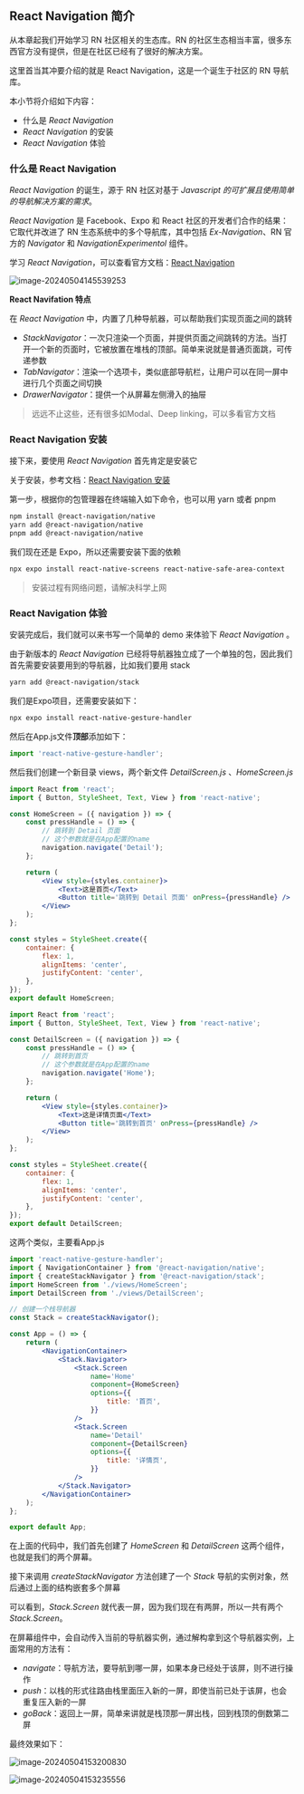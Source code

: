 ## React Navigation 简介

从本章起我们开始学习 RN 社区相关的生态库。RN 的社区生态相当丰富，很多东西官方没有提供，但是在社区已经有了很好的解决方案。

这里首当其冲要介绍的就是 React Navigation，这是一个诞生于社区的 RN 导航库。

本小节将介绍如下内容：

+ 什么是 *React Navigation*
+ *React Navigation* 的安装
+ *React Navigation* 体验

### 什么是 React Navigation

*React Navigation* 的诞生，源于 RN 社区对基于 *Javascript 的可扩展且使用简单的导航解决方案的需求*。

*React Navigation* 是 Facebook、Expo 和 React 社区的开发者们合作的结果：它取代并改进了 RN 生态系统中的多个导航库，其中包括 *Ex-Navigation*、RN 官方的 *Navigator* 和 *NavigationExperimentol* 组件。

学习 *React Navigation*，可以查看官方文档：[React Navigation](https://reactnavigation.org/)

![image-20240504145539253](https://chen-1320883525.cos.ap-chengdu.myqcloud.com/img/image-20240504145539253.png)

**React Navifation 特点**

在 *React Navigation* 中，内置了几种导航器，可以帮助我们实现页面之间的跳转

+ *StackNavigator*：一次只渲染一个页面，并提供页面之间跳转的方法。当打开一个新的页面时，它被放置在堆栈的顶部。简单来说就是普通页面跳，可传递参数
+ *TabNavigator*：渲染一个选项卡，类似底部导航栏，让用户可以在同一屏中进行几个页面之间切换
+ *DrawerNavigator*：提供一个从屏幕左侧滑入的抽屉

> 远远不止这些，还有很多如Modal、Deep linking，可以多看官方文档

### React Navigation 安装

接下来，要使用 *React Navigation* 首先肯定是安装它

关于安装，参考文档：[React Navigation 安装](https://reactnavigation.org/docs/getting-started/)

第一步，根据你的包管理器在终端输入如下命令，也可以用 yarn 或者 pnpm

```bash
npm install @react-navigation/native
yarn add @react-navigation/native
pnpm add @react-navigation/native
```

我们现在还是 Expo，所以还需要安装下面的依赖

```bash
npx expo install react-native-screens react-native-safe-area-context
```

> 安装过程有网络问题，请解决科学上网

### React Navigation 体验

安装完成后，我们就可以来书写一个简单的 demo 来体验下 *React Navigation* 。

由于新版本的 *React Navigation* 已经将导航器独立成了一个单独的包，因此我们首先需要安装要用到的导航器，比如我们要用 stack

```bash
yarn add @react-navigation/stack
```

我们是Expo项目，还需要安装如下：

```bash
npx expo install react-native-gesture-handler
```

然后在App.js文件**顶部**添加如下：

```jsx
import 'react-native-gesture-handler';
```

然后我们创建一个新目录 views，两个新文件 *DetailScreen.js* 、*HomeScreen.js*

```jsx
import React from 'react';
import { Button, StyleSheet, Text, View } from 'react-native';

const HomeScreen = ({ navigation }) => {
	const pressHandle = () => {
		// 跳转到 Detail 页面
		// 这个参数就是在App配置的name
		navigation.navigate('Detail');
	};

	return (
		<View style={styles.container}>
			<Text>这是首页</Text>
			<Button title='跳转到 Detail 页面' onPress={pressHandle} />
		</View>
	);
};

const styles = StyleSheet.create({
	container: {
		flex: 1,
		alignItems: 'center',
		justifyContent: 'center',
	},
});
export default HomeScreen;
```

```jsx
import React from 'react';
import { Button, StyleSheet, Text, View } from 'react-native';

const DetailScreen = ({ navigation }) => {
	const pressHandle = () => {
		// 跳转到首页
		// 这个参数就是在App配置的name
		navigation.navigate('Home');
	};

	return (
		<View style={styles.container}>
			<Text>这是详情页面</Text>
			<Button title='跳转到首页' onPress={pressHandle} />
		</View>
	);
};

const styles = StyleSheet.create({
	container: {
		flex: 1,
		alignItems: 'center',
		justifyContent: 'center',
	},
});
export default DetailScreen;
```

这两个类似，主要看App.js

```jsx
import 'react-native-gesture-handler';
import { NavigationContainer } from '@react-navigation/native';
import { createStackNavigator } from '@react-navigation/stack';
import HomeScreen from './views/HomeScreen';
import DetailScreen from './views/DetailScreen';

// 创建一个栈导航器
const Stack = createStackNavigator();

const App = () => {
	return (
		<NavigationContainer>
			<Stack.Navigator>
				<Stack.Screen
					name='Home'
					component={HomeScreen}
					options={{
						title: '首页',
					}}
				/>
				<Stack.Screen
					name='Detail'
					component={DetailScreen}
					options={{
						title: '详情页',
					}}
				/>
			</Stack.Navigator>
		</NavigationContainer>
	);
};

export default App;
```

在上面的代码中，我们首先创建了 *HomeScreen* 和 *DetailScreen* 这两个组件，也就是我们的两个屏幕。

接下来调用 *createStackNavigator* 方法创建了一个 *Stack* 导航的实例对象，然后通过上面的结构嵌套多个屏幕

可以看到，*Stack.Screen* 就代表一屏，因为我们现在有两屏，所以一共有两个 *Stack.Screen*。

在屏幕组件中，会自动传入当前的导航器实例，通过解构拿到这个导航器实例，上面常用的方法有：

+ *navigate*：导航方法，要导航到哪一屏，如果本身已经处于该屏，则不进行操作
+ *push*：以栈的形式往路由栈里面压入新的一屏，即使当前已处于该屏，也会重复压入新的一屏
+ *goBack*：返回上一屏，简单来讲就是栈顶那一屏出栈，回到栈顶的倒数第二屏

最终效果如下：

![image-20240504153200830](https://chen-1320883525.cos.ap-chengdu.myqcloud.com/img/image-20240504153200830.png)

![image-20240504153235556](https://chen-1320883525.cos.ap-chengdu.myqcloud.com/img/image-20240504153235556.png)